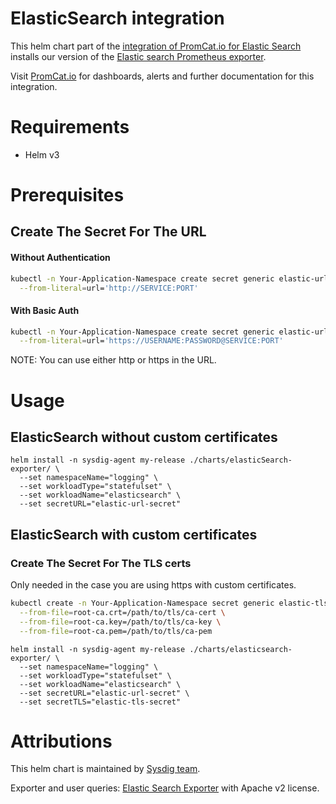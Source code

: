 # ElasticSearch integration
This helm chart part of the [integration of PromCat.io for Elastic Search](https://promcat.io/apps/elasticsearch) installs our version of the [Elastic search Prometheus exporter](https://github.com/prometheus-community/elasticsearch_exporter).

Visit [PromCat.io](https://promcat.io/apps/elasticsearch) for dashboards, alerts and further documentation for this integration. 

# Requirements
* Helm v3

# Prerequisites
## Create The Secret For The URL
#### Without Authentication
```sh
kubectl -n Your-Application-Namespace create secret generic elastic-url-secret \
  --from-literal=url='http://SERVICE:PORT'
```

#### With Basic Auth
```sh
kubectl -n Your-Application-Namespace create secret generic elastic-url-secret \
  --from-literal=url='https://USERNAME:PASSWORD@SERVICE:PORT'
```
NOTE: You can use either http or https in the URL.

# Usage
## ElasticSearch without custom certificates
```
helm install -n sysdig-agent my-release ./charts/elasticSearch-exporter/ \
  --set namespaceName="logging" \
  --set workloadType="statefulset" \
  --set workloadName="elasticsearch" \
  --set secretURL="elastic-url-secret"
```
## ElasticSearch with custom certificates
### Create The Secret For The TLS certs
Only needed in the case you are using https with custom certificates.
```sh
kubectl create -n Your-Application-Namespace secret generic elastic-tls-secret \
  --from-file=root-ca.crt=/path/to/tls/ca-cert \
  --from-file=root-ca.key=/path/to/tls/ca-key \
  --from-file=root-ca.pem=/path/to/tls/ca-pem
```
```
helm install -n sysdig-agent my-release ./charts/elasticsearch-exporter/ \
  --set namespaceName="logging" \
  --set workloadType="statefulset" \
  --set workloadName="elasticsearch" \
  --set secretURL="elastic-url-secret" \
  --set secretTLS="elastic-tls-secret"
```

# Attributions
This helm chart is maintained by [Sysdig team](https://sysdig.com/).

Exporter and user queries: [Elastic Search Exporter](https://github.com/prometheus-community/elasticsearch_exporter) with Apache v2 license. 